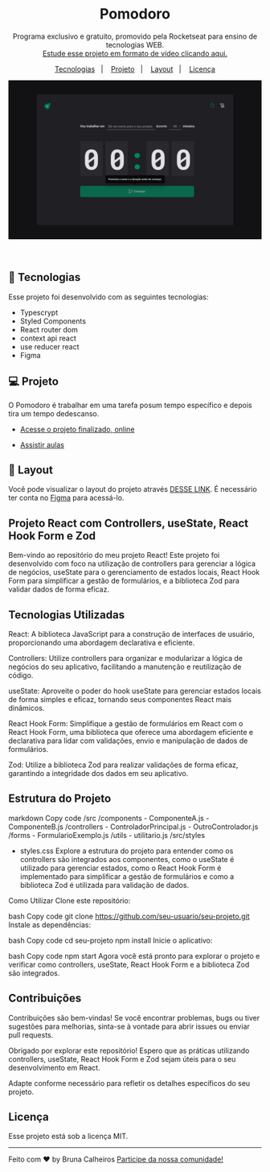 <h1 align="center"> Pomodoro </h1>

<p align="center">
Programa exclusivo e gratuito, promovido pela Rocketseat para ensino de tecnologias WEB. <br/>
<a href="https://lp.rocketseat.com.br/devlinks/inscricao?utm_source=github&utm_medium=descricao&utm_campaign=capture-devlinks&utm_term=organic&utm_content=descricao-github-mayk-brito">Estude esse projeto em formato de vídeo clicando aqui.</a>
</p>

<p align="center">
  <a href="#-tecnologias">Tecnologias</a>&nbsp;&nbsp;&nbsp;|&nbsp;&nbsp;&nbsp;
  <a href="https://pomodoro-chi-three.vercel.app/">Projeto</a>&nbsp;&nbsp;&nbsp;|&nbsp;&nbsp;&nbsp;
  <a href="https://www.figma.com/community/file/1127351821076435124">Layout</a>&nbsp;&nbsp;&nbsp;|&nbsp;&nbsp;&nbsp;
  <a href="#memo-licença">Licença</a>
</p>

<p align="center">
  <img alt="License" src="./src/assets/Home.png">
</p>

<br>


## 🚀 Tecnologias

Esse projeto foi desenvolvido com as seguintes tecnologias:

- Typescrypt
- Styled Components
- React router dom
- context api react
- use reducer react
- Figma

## 💻 Projeto

O Pomodoro é trabalhar em uma tarefa posum tempo específico  e depois tira um tempo dedescanso.

- [Acesse o projeto finalizado, online](https://pomodoro-chi-three.vercel.app/)

- [Assistir aulas](https://rocketseat.com.br/)

## 🔖 Layout

Você pode visualizar o layout do projeto através [DESSE LINK](https://www.figma.com/community/file/1127351821076435124). É necessário ter conta no [Figma](https://figma.com) para acessá-lo.

## Projeto React com Controllers, useState, React Hook Form e Zod
Bem-vindo ao repositório do meu projeto React! Este projeto foi desenvolvido com foco na utilização de controllers para gerenciar a lógica de negócios, useState para o gerenciamento de estados locais, React Hook Form para simplificar a gestão de formulários, e a biblioteca Zod para validar dados de forma eficaz.

## Tecnologias Utilizadas
React: A biblioteca JavaScript para a construção de interfaces de usuário, proporcionando uma abordagem declarativa e eficiente.

Controllers: Utilize controllers para organizar e modularizar a lógica de negócios do seu aplicativo, facilitando a manutenção e reutilização de código.

useState: Aproveite o poder do hook useState para gerenciar estados locais de forma simples e eficaz, tornando seus componentes React mais dinâmicos.

React Hook Form: Simplifique a gestão de formulários em React com o React Hook Form, uma biblioteca que oferece uma abordagem eficiente e declarativa para lidar com validações, envio e manipulação de dados de formulários.

Zod: Utilize a biblioteca Zod para realizar validações de forma eficaz, garantindo a integridade dos dados em seu aplicativo.

## Estrutura do Projeto
markdown
Copy code
/src
  /components
    - ComponenteA.js
    - ComponenteB.js
  /controllers
    - ControladorPrincipal.js
    - OutroControlador.js
  /forms
    - FormularioExemplo.js
  /utils
    - utilitario.js
/src/styles
  - styles.css
Explore a estrutura do projeto para entender como os controllers são integrados aos componentes, como o useState é utilizado para gerenciar estados, como o React Hook Form é implementado para simplificar a gestão de formulários e como a biblioteca Zod é utilizada para validação de dados.

Como Utilizar
Clone este repositório:

bash
Copy code
git clone https://github.com/seu-usuario/seu-projeto.git
Instale as dependências:

bash
Copy code
cd seu-projeto
npm install
Inicie o aplicativo:

bash
Copy code
npm start
Agora você está pronto para explorar o projeto e verificar como controllers, useState, React Hook Form e a biblioteca Zod são integrados.

## Contribuições
Contribuições são bem-vindas! Se você encontrar problemas, bugs ou tiver sugestões para melhorias, sinta-se à vontade para abrir issues ou enviar pull requests.

Obrigado por explorar este repositório! Espero que as práticas utilizando controllers, useState, React Hook Form e Zod sejam úteis para o seu desenvolvimento em React.

Adapte conforme necessário para refletir os detalhes específicos do seu projeto.






## Licença

Esse projeto está sob a licença MIT.

---

Feito com ♥ by Bruna Calheiros  [Participe da nossa comunidade!](https://discord.gg/rocketseat)
